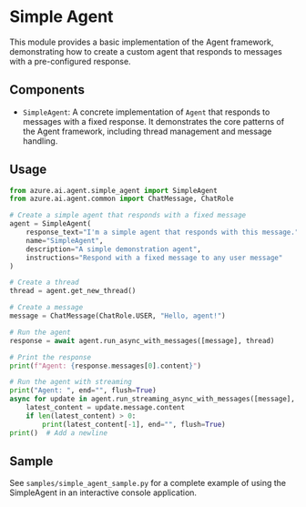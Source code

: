 # Simple Agent

This module provides a basic implementation of the Agent framework, demonstrating how to create a custom agent that responds to messages with a pre-configured response.

## Components

- `SimpleAgent`: A concrete implementation of `Agent` that responds to messages with a fixed response. It demonstrates the core patterns of the Agent framework, including thread management and message handling.

## Usage

```python
from azure.ai.agent.simple_agent import SimpleAgent
from azure.ai.agent.common import ChatMessage, ChatRole

# Create a simple agent that responds with a fixed message
agent = SimpleAgent(
    response_text="I'm a simple agent that responds with this message.",
    name="SimpleAgent",
    description="A simple demonstration agent",
    instructions="Respond with a fixed message to any user message"
)

# Create a thread
thread = agent.get_new_thread()

# Create a message
message = ChatMessage(ChatRole.USER, "Hello, agent!")

# Run the agent
response = await agent.run_async_with_messages([message], thread)

# Print the response
print(f"Agent: {response.messages[0].content}")

# Run the agent with streaming
print("Agent: ", end="", flush=True)
async for update in agent.run_streaming_async_with_messages([message], thread):
    latest_content = update.message.content
    if len(latest_content) > 0:
        print(latest_content[-1], end="", flush=True)
print()  # Add a newline
```

## Sample

See `samples/simple_agent_sample.py` for a complete example of using the SimpleAgent in an interactive console application.

